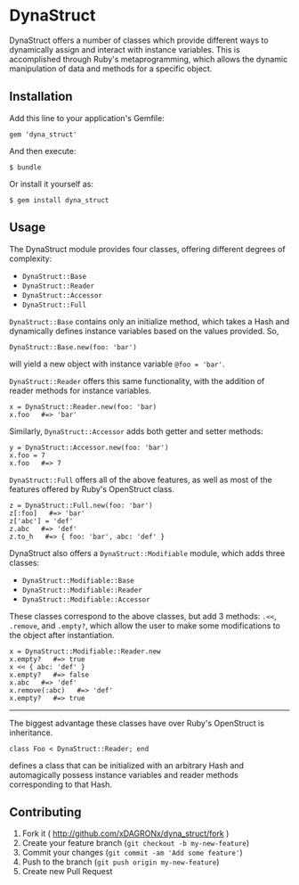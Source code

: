 # DynaStruct

DynaStruct offers a number of classes which provide different ways to dynamically assign and interact with instance variables.
This is accomplished through Ruby's metaprogramming, which allows the dynamic manipulation of data and methods for a specific object.

## Installation

Add this line to your application's Gemfile:

    gem 'dyna_struct'

And then execute:

    $ bundle

Or install it yourself as:

    $ gem install dyna_struct

## Usage

The DynaStruct module provides four classes, offering different degrees of complexity:

* `DynaStruct::Base`
* `DynaStruct::Reader`
* `DynaStruct::Accessor`
* `DynaStruct::Full`

`DynaStruct::Base` contains only an initialize method, which takes a Hash and dynamically defines instance variables based on the values provided. So,

    DynaStruct::Base.new(foo: 'bar')

will yield a new object with instance variable `@foo = 'bar'`.

`DynaStruct::Reader` offers this same functionality, with the addition of reader methods for instance variables.

    x = DynaStruct::Reader.new(foo: 'bar)
    x.foo   #=> 'bar'

Similarly, `DynaStruct::Accessor` adds both getter and setter methods:

    y = DynaStruct::Accessor.new(foo: 'bar')
    x.foo = 7
    x.foo   #=> 7

`DynaStruct::Full` offers all of the above features, as well as most of the features offered by Ruby's OpenStruct class.

    z = DynaStruct::Full.new(foo: 'bar')
    z[:foo]   #=> 'bar'
    z['abc'] = 'def'
    z.abc   #=> 'def'
    z.to_h   #=> { foo: 'bar', abc: 'def' }

DynaStruct also offers a `DynaStruct::Modifiable` module, which adds three classes:

* `DynaStruct::Modifiable::Base`
* `DynaStruct::Modifiable::Reader`
* `DynaStruct::Modifiable::Accessor`

These classes correspond to the above classes, but add 3 methods: `.<<`, `.remove`, and `.empty?`,
which allow the user to make some modifications to the object after instantiation.

    x = DynaStruct::Modifiable::Reader.new
    x.empty?   #=> true
    x << { abc: 'def' }
    x.empty?   #=> false
    x.abc   #=> 'def'
    x.remove(:abc)   #=> 'def'
    x.empty?   #=> true

* * *

The biggest advantage these classes have over Ruby's OpenStruct is inheritance.

    class Foo < DynaStruct::Reader; end

defines a class that can be initialized with an arbitrary Hash and automagically possess instance variables and reader methods corresponding to that Hash.

## Contributing

1. Fork it ( http://github.com/xDAGRONx/dyna_struct/fork )
2. Create your feature branch (`git checkout -b my-new-feature`)
3. Commit your changes (`git commit -am 'Add some feature'`)
4. Push to the branch (`git push origin my-new-feature`)
5. Create new Pull Request